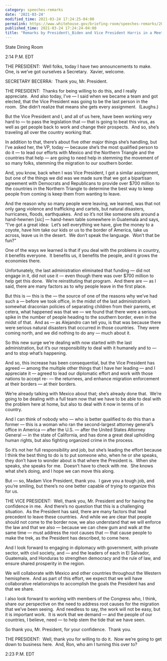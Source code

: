 ```yaml
---
category: speeches-remarks
date: '2021-03-24'
modified_time: 2021-03-24 17:24:25-04:00
permalink: https://www.whitehouse.gov/briefing-room/speeches-remarks/2021/03/24/remarks-by-president-biden-and-vice-president-harris-in-a-meeting-on-immigration/
published_time: 2021-03-24 17:24:24-04:00
title: "Remarks by President\_Biden and Vice President Harris in a Meeting on\_Immigration"
---
```

 
State Dining Room

2:14 P.M. EDT  
  
THE PRESIDENT:  Well folks, today I have two announcements to make. 
One, is we’ve got ourselves a Secretary.  Xavier, welcome.  
  
SECRETARY BECERRA:  Thank you, Mr. President.  
  
THE PRESIDENT:  Thanks for being willing to do this, and I really
appreciate.  And also today, I’ve — I said when we became a team and got
elected, that the Vice President was going to be the last person in the
room.  She didn’t realize that means she gets every assignment. 
(Laughs.)   
  
But the Vice President and I, and all of us here, have been working very
hard to — to pass the legislation that — that is going to beat this
virus, as well as get people back to work and change their prospects. 
And so, she’s traveling all over the country working that.  
  
In addition to that, there’s about five other major things she’s
handling, but I’ve asked her, the VP, today — because she’s the most
qualified person to do it — to lead our efforts with Mexico and the
Northern Triangle and the countries that help — are going to need help
in stemming the movement of so many folks, stemming the migration to our
southern border.  
  
And, you know, back when I was Vice President, I got a similar
assignment, but one of the things we did was we made sure that we got a
bipartisan agreement with Democrats and Republicans to provide over $700
million to the countries in the Northern Triangle to determine the best
way to keep people from coming is keep them from wanting to leave.  
  
And the reason why so many people were leaving, we learned, was that not
only gang violence and trafficking and cartels, but natural disasters,
hurricanes, floods, earthquakes.  And so it’s not like someone sits
around a hand-hewnen \[sic\] — hand-hewn table somewhere in Guatemala
and says, “I’ve got a great idea:  Let’s sell everything we have, give
the money to a coyote, have him take our kids or us to the border of
America, take us across, leave us in the desert.  We don’t speak the
language.  Won’t that be fun?”  
  
One of the ways we learned is that if you deal with the problems in
country, it benefits everyone.  It benefits us, it benefits the people,
and it grows the economies there.  
  
Unfortunately, the last administration eliminated that funding — did not
engage in it, did not use it — even though there was over $700 million
to help get this done.  We’re reinstituting that program.  And there are
— as I said, there are many factors as to why people leave in the first
place.   
  
But this is — this is the — the source of one of the reasons why we’ve
had such a — before we took office, in the midst of the last
administration’s somewhat draconian policies of separating children from
their parents, et cetera, what happened was that we — we found that
there were a serious spike in the number of people heading to the
southern border, even in the midst of that.  And as — as Alejandro can
tell you, is that was because there were serious natural disasters that
occurred in those countries.  They were coming north, and we did nothing
to do any — much about it.   
  
So this new surge we’re dealing with now started with the last
administration, but it’s our responsibility to deal with it humanely and
to — and to stop what’s happening.  
  
And so, this increase has been consequential, but the Vice President has
agreed — among the multiple other things that I have her leading — and I
appreciate it — agreed to lead our diplomatic effort and work with those
nations to accept re- — the returnees, and enhance migration enforcement
at their borders — at their borders.  
  
We’re already talking with Mexico about that; she’s already done that. 
We’re going to be dealing with a full team now that we have to be able
to deal with the problem here at home, but also to deal with it now in
terms of in country.   
  
And I can think of nobody who — who is better qualified to do this than
a former — this is a woman who ran the second-largest attorney general’s
office in America — after the U.S. — after the United States Attorney
General — in the state of California, and has done a great deal
upholding human rights, but also fighting organized crime in the
process.   
  
So it’s not her full responsibility and job, but she’s leading the
effort because I think the best thing to do is to put someone who, when
he or she speaks, they don’t have to wonder about is that where the
President is.  When she speaks, she speaks for me.  Doesn’t have to
check with me.  She knows what she’s doing, and I hope we can move this
along.   
  
But — so, Madam Vice President, thank you.  I gave you a tough job, and
you’re smiling, but there’s no one better capable of trying to organize
this for us.  
  
THE VICE PRESIDENT:  Well, thank you, Mr. President and for having the
confidence in me.  And there’s no question that this is a challenging
situation.  As the President has said, there are many factors that lead
precedent to leave these countries.  And while we are clear that people
should not come to the border now, we also understand that we will
enforce the law and that we also — because we can chew gum and walk at
the same time — must address the root causes that — that cause people to
make the trek, as the President has described, to come here.   
  
And I look forward to engaging in diplomacy with government, with
private sector, with civil society, and — and the leaders of each in El
Salvador, Guatemala, and Honduras to strengthen democracy and the rule
of law, and ensure shared prosperity in the region.   
  
We will collaborate with Mexico and other countries throughout the
Western hemisphere.  And as part of this effort, we expect that we will
have collaborative relationships to accomplish the goals the President
has and that we share.   
  
I also look forward to working with members of the Congress who, I
think, share our perspective on the need to address root causes for the
migration that we’ve been seeing.  And needless to say, the work will
not be easy, but it is important work.  It is work that we demand — and
the people of our countries, I believe, need — to help stem the tide
that we have seen.   
  
So thank you, Mr. President, for your confidence.  Thank you.  
  
THE PRESIDENT:  Well, thank you for willing to do it.  Now we’re going
to get down to business here.  And, Ron, who am I turning this over
to?  
  
2:23 P.M. EDT
